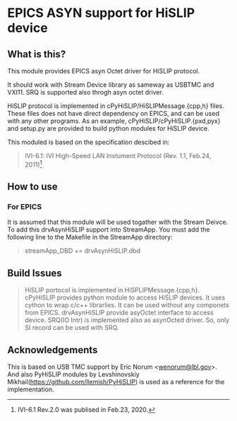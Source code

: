 EPICS ASYN support for HiSLIP device
====================================

What is this?
-------------

This module provides EPICS asyn Octet driver for HiSLIP protocol.

It should work with Stream Device library as sameway as USBTMC and
VXI11. SRQ is supported also throgh asyn octet driver.

HiSLIP protocol is implemented in cPyHiSLIP/HiSLIPMessage.{cpp,h} files.
These files does not have direct dependency on EPICS, and can be used
with any other programs. As an example, cPyHiSLIP/cPyHiSLIP.{pxd,pyx}
and setup.py are provided to build python modules for HiSLIP device.

This moduled is based on the specification descibed in:

> IVI-6.1: IVI High-Speed LAN Instument Protocol (Rev. 1.1, Feb.24,
> 2011)[^1]

How to use
----------

### For EPICS

It is assumed that this module will be used togather with the Stream
Deivce. To add this drvAsynHiSLIP support into StreamApp. You must add
the following line to the Makefile in the StreamApp directory:

> streamApp\_DBD += drvAsynHiSLIP.dbd

Build Issues
------------

> HiSLIP portocol is implemented in HiSPLIPMessage.{cpp,h}. cPyHiSLIP
> provides python module to access HiSLIP devices. It uses cython to
> wrap c/c++ librarlies. It can be used without any componets from
> EPICS. drvAsynHiSLIP provide asyOctet interface to access device.
> SRQ(IO Intr) is implemented also as asynOcted driver. So, only SI
> record can be used with SRQ.

Acknowledgements
----------------

This is based on USB TMC support by Eric Norum \<<wenorum@lbl.gov>\>.
And also PyHiSLIP modules by Levshinovskiy
Mikhail(<https://github.com/llemish/PyHiSLIP>) is used as a reference
for the implementation.

[^1]: IVI-6.1 Rev.2.0 was publised in Feb.23, 2020.
